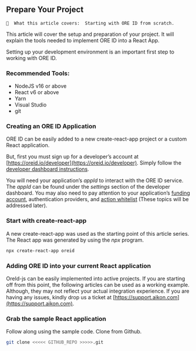 ## Prepare Your Project

```text
📢  What this article covers:  Starting with ORE ID from scratch.
```

This article will cover the setup and preparation of your project.  It will explain the tools needed to implement ORE ID into a React App.

Setting up your development environment is an important first step to working with ORE ID.

### Recommended Tools:

- NodeJS v16 or above
- React v6 or above
- Yarn
- Visual Studio
- git

### Creating an ORE ID Application

ORE ID can be easily added to a new create-react-app project or a custom React application.  

But, first you must sign up for a developer’s account at [https://oreid.io/developer](https://oreid.io/developer).  Simply follow the [developer dashboard instructions](https://www.notion.so/Developer-Dashboard-e8828eec687e4e9bbd4673582f79542b).  

You will need your application’s *appId* to interact with the ORE ID service.  The *appId* can be found under the *settings* section of the developer dashboard.  You may also need to pay attention to your application’s [funding account](https://www.notion.so/Funding-Account-60441b1822c94b89b10ab3987ab53074), authentication providers, and [action whitelist](https://www.notion.so/Whitelisting-blockchain-actions-9027fd7f7e3e4463b9fd13dfaf06f59e) (These topics will be addressed later). 

### Start with create-react-app

A new create-react-app was used as the starting point of this article series.  The React app was generated by using the *npx* program.

```bash
npx create-react-app oreid
```

### Adding ORE ID into your current React application

OreId-js can be easily implemented into active projects.  If you are starting off from this point, the following articles can be used as a working example.  Although, they may not reflect your actual integration experience.  If you are having any issues, kindly drop us a ticket at [https://support.aikon.com](https://support.aikon.com).

### Grab the sample React application

Follow along using the sample code. Clone from Github.

```bash
git clone <<<<< GITHUB_REPO >>>>>.git
```